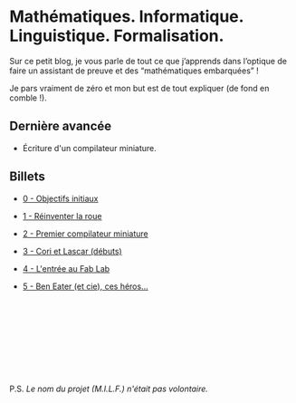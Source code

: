 # Mathématiques. Informatique. Linguistique. Formalisation.

Sur ce petit blog, je vous parle de tout ce que j’apprends dans l’optique de faire un assistant de preuve et des “mathématiques embarquées” !

Je pars vraiment de zéro et mon but est de tout expliquer (de fond en comble !).

## Dernière avancée

* Écriture d'un compilateur miniature.


## Billets

* [0 - Objectifs initiaux](blog/0-objectifs-initiaux.md)

* [1 - Réinventer la roue](blog/1-reinventer-la-roue.md)

* [2 - Premier compilateur miniature](blog/2-premier-compilateur-miniature.md)

* [3 - Cori et Lascar (débuts)](blog/3-Cori-Lascar-debuts.md)

* [4 - L'entrée au Fab Lab](blog/4-entree-au-fab-lab.md)

* [5 - Ben Eater (et cie), ces héros...](5-ben-eater-ce-heros.md)


<br>
<br>
<br>
<br>
<br>
<br>
<br>
<br>


P.S. _Le nom du projet (M.I.L.F.) n'était pas volontaire._
